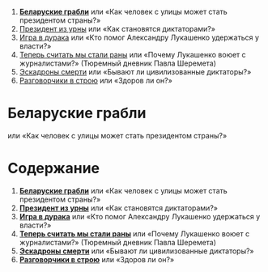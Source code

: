 1. [**Беларуские грабли**](./1.md) или «Как человек с улицы может стать президентом страны?»
2. [Президент из урны](./2.md) или «Как становятся диктаторами?»
3. [Игра в дурака](./3.md) или «Кто помог Александру Лукашенко удержаться у власти?»
4. [Теперь считать мы стали раны](./4.md) или «Почему Лукашенко воюет с журналистами?» (Тюремный дневник Павла Шеремета)
5. [Эскадроны смерти](./5.md) или «Бывают ли цивилизованные диктаторы?»
6. [Разговорчики в строю](./6.md) или «Здоров ли он?»


# Беларуские грабли
или «Как человек с улицы может стать президентом страны?»


# Содержание

1. [**Беларуские грабли**](./1.md) или «Как человек с улицы может стать президентом страны?»
2. [**Президент из урны**](./2.md) или «Как становятся диктаторами?»
3. [**Игра в дурака**](./3.md) или «Кто помог Александру Лукашенко удержаться у власти?»
4. [**Теперь считать мы стали раны**](./4.md) или «Почему Лукашенко воюет с журналистами?» (Тюремный дневник Павла Шеремета)
5. [**Эскадроны смерти**](./5.md) или «Бывают ли цивилизованные диктаторы?»
6. [**Разговорчики в строю**](./6.md) или «Здоров ли он?»
